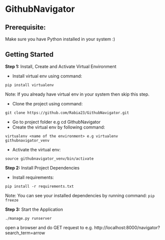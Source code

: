 # GithubNavigator

## Prerequisite:
Make sure you have Python installed in your system :)

## Getting Started

**Step 1:** Install, Create and Activate Virtual Environment

- Install virtual env using command:
```
pip install virtualenv
```
Note: If you already have virtual env in your system then skip this step.
- Clone the project using command:
```
git clone https://github.com/Rabia23/GithubNavigator.git
```
- Go to project folder e.g cd GithubNavigator
- Create the virtual env by following command:
```
virtualenv <name of the environment> e.g virtualenv githubnavigator_venv
```
- Activate the virtual env:
```
source githubnavigator_venv/bin/activate
```

**Step 2:** Install Project Dependencies

- Install requirements:
```
pip install -r requirements.txt
```
Note: You can see your installed dependencies by running command: ```pip freeze```


**Step 3:** Start the Application

```
./manage.py runserver
```
open a browser and do GET request to e.g. http://localhost:8000/navigator?search_term=arrow


